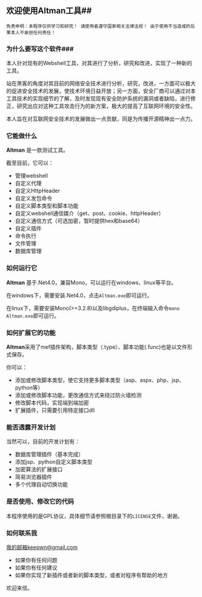 ## 欢迎使用Altman工具##
`免责申明：本程序仅供学习和研究！
请使用者遵守国家相关法律法规！
由于使用不当造成的后果本人不承担任何责任！`

### 为什么要写这个软件###
本人针对现有的Webshell工具，对其进行了分析，研究和改进，实现了一种新的工具。
站在黑客的角度对其目前的网络安全技术进行分析，研究，改进，一方面可以极大的促进安全技术的发展，使技术环境日益开放；另一方面，安全厂商可以通过对本工具技术的实现细节的了解，及时发现现有安全防护系统的漏洞或者缺陷，进行修正，研究出应对这种工具攻击行为的新方案，极大的提高了互联网环境的安全性。

本人旨在对互联网安全技术的发展做出一点贡献，同是为传播开源精神出一点力。


### 它能做什么 ###
**Altman** 是一款测试工具。

截至目前，它可以：

- 管理webshell
- 自定义代理
- 自定义HttpHeader
- 自定义发包命令
- 自定义脚本类型和脚本功能
- 自定义webshell通信媒介（get、post、cookie、httpHeader）
- 自定义通信方式（可选加密，暂时提供hex和base64）
- 自定义插件
- 命令执行
- 文件管理
- 数据库管理

### 如何运行它 ###
**Altman** 基于.Net4.0，兼容Mono，可以运行在windows、linux等平台。

在windows下，需要安装.Net4.0，点击`Altman.exe`即可运行。

在linux下，需要安装Mono(>=3.2.8)以及libgdiplus，在终端输入命令`mono Altman.exe`即可运行。

### 如何扩展它的功能 ###
**Altman**采用了mef插件架构，脚本类型（.type）、脚本功能(.func)也是以文件形式保存。

你可以：
- 添加或修改脚本类型，使它支持更多脚本类型（asp、aspx、php、jsp、python等）
- 添加或修改脚本功能，更改通信方式来绕过防火墙检测
- 修改脚本代码，实现端到端加密
- 扩展插件，只需要引用特定接口dll


### 能否透露开发计划 ###
当然可以，目前的开发计划有：

- 数据库管理插件（基本完成）
- 添加jsp、python自定义脚本类型
- 加密算法的扩展接口
- 简易浏览器插件
- 多个代理自动切换功能


### 是否使用、修改它的代码 ###
本程序使用的是GPL协议，具体细节请参照根目录下的`LICENSE`文件，谢谢。


### 如何联系我 ###
我的邮箱keepwn@gmail.com

- 如果你有任何问题
- 如果你有任何建议
- 如果你实现了新插件或者新的脚本类型，或者对程序有帮助的地方

欢迎来信。